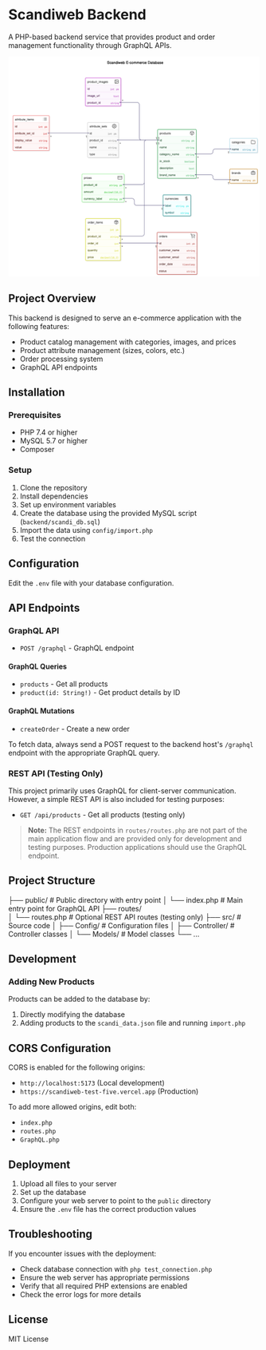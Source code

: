 # Scandiweb Backend

A PHP-based backend service that provides product and order management functionality through GraphQL APIs.

![Scandiweb Diagram](../README_ASSETS/scandiweb_diagram.png)

## Project Overview

This backend is designed to serve an e-commerce application with the following features:

- Product catalog management with categories, images, and prices  
- Product attribute management (sizes, colors, etc.)  
- Order processing system  
- GraphQL API endpoints  

## Installation

### Prerequisites

- PHP 7.4 or higher  
- MySQL 5.7 or higher  
- Composer  

### Setup

1. Clone the repository  
2. Install dependencies  
3. Set up environment variables  
4. Create the database using the provided MySQL script (`backend/scandi_db.sql`)  
5. Import the data using `config/import.php` 
6. Test the connection  

## Configuration

Edit the `.env` file with your database configuration.

## API Endpoints


### GraphQL API

- `POST /graphql` - GraphQL endpoint  

#### GraphQL Queries

- `products` - Get all products  
- `product(id: String!)` - Get product details by ID  

#### GraphQL Mutations

- `createOrder` - Create a new order  

To fetch data, always send a POST request to the backend host's `/graphql` endpoint with the appropriate GraphQL query.
### REST API (Testing Only)

This project primarily uses GraphQL for client-server communication. However, a simple REST API is also included for testing purposes:

- `GET /api/products` - Get all products (testing only)

> **Note:** The REST endpoints in `routes/routes.php` are not part of the main application flow and are provided only for development and testing purposes. Production applications should use the GraphQL endpoint.
## Project Structure

├── public/              # Public directory with entry point
│   └── index.php        # Main entry point for GraphQL API
├── routes/              
│   └── routes.php       # Optional REST API routes (testing only)
├── src/                 # Source code
│   ├── Config/          # Configuration files
│   ├── Controller/      # Controller classes
│   └── Models/          # Model classes
└── ...

## Development
### Adding New Products

Products can be added to the database by:  

1. Directly modifying the database  
2. Adding products to the `scandi_data.json` file and running `import.php`  

## CORS Configuration

CORS is enabled for the following origins:  

- `http://localhost:5173` (Local development)  
- `https://scandiweb-test-five.vercel.app` (Production)  

To add more allowed origins, edit both:  

- `index.php`  
- `routes.php`  
- `GraphQL.php`  

## Deployment

1. Upload all files to your server  
2. Set up the database  
3. Configure your web server to point to the `public` directory  
4. Ensure the `.env` file has the correct production values  

## Troubleshooting

If you encounter issues with the deployment:  

- Check database connection with `php test_connection.php`  
- Ensure the web server has appropriate permissions  
- Verify that all required PHP extensions are enabled  
- Check the error logs for more details  

## License

MIT License  

